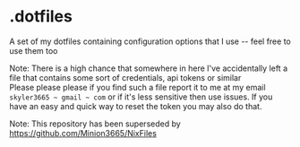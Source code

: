 # .dotfiles
A set of my dotfiles containing configuration options that I use -- feel free to use them too

Note: There is a high chance that somewhere in here I've accidentally left a file that contains some sort of credentials, api tokens or similar<br/>
Please please please if you find such a file report it to me at my email `skyler3665 ~ gmail ~ com` or if it's less sensitive then use issues. If you have an easy and quick way to reset the token you may also do that.

Note: This repository has been superseded by https://github.com/Minion3665/NixFiles

